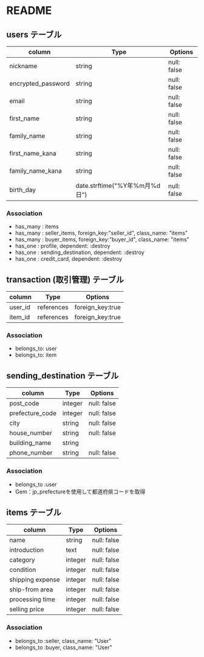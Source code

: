 # README

## users テーブル

| column             | Type   | Options     |
| -------------------| ------ | ----------- |
| nickname           | string | null: false |
| encrypted_password | string | null: false |
| email              | string | null: false |
| first_name       | string | null: false |
| family_name      | string | null: false |
| first_name_kana  | string | null: false |
| family_name_kana | string | null: false |
| birth_day        | date.strftime("%Y年%m月%d日")   | null: false |


### Association 
- has_many : items
- has_many : seller_items, foreign_key:"seller_id", class_name: "items"
- has_many : buyer_items, foreign_key:"buyer_id", class_name: "items"
- has_one  : profile, dependent: :destroy
- has_one  : sending_destination, dependent: :destroy
- has_one  : credit_card, dependent: :destroy


## transaction (取引管理) テーブル
| column           | Type       | Options          |
| ---------------- | ---------- | ---------------- |
| user_id          | references | foreign_key:true |
| item_id          | references | foreign_key:true |

### Association 
- belongs_to: user
- belongs_to: item


## sending_destination テーブル

| column           | Type   | Options      |
| ---------------- | ------ | ------------ |
| post_code        | integer | null: false |
| prefecture_code  | integer | null: false |
| city             | string  | null: false |
| house_number     | string  | null: false |
| building_name    | string  |             |
| phone_number     | string  | null: false |

### Association 
- belongs_to :user
- Gem：jp_prefectureを使用して都道府県コードを取得

## items テーブル

| column           | Type   | Options      |
| ---------------- | ------ | ------------ |
| name             | string  | null: false |
| introduction     | text    | null: false |
| category         | integer | null: false |
| condition        | integer | null: false |
| shipping expense | integer | null: false |
| ship-from area   | integer | null: false |
| processing time  | integer | null: false |
| selling price    | integer | null: false |


### Association 
- belongs_to :seller, class_name: "User"
- belongs_to :buyer,  class_name: "User"


